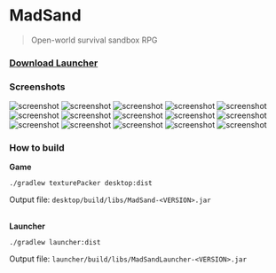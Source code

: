 # MadSand

> Open-world survival sandbox RPG

### [Download Launcher](https://github.com/Hitonoriol/MadSand/releases/download/launcher/MadSandLauncher.jar)

### Screenshots
![screenshot](https://raw.githubusercontent.com/Hitonoriol/MadSand/master/screenshots/title%20screen.png)
![screenshot](https://raw.githubusercontent.com/Hitonoriol/MadSand/master/screenshots/big%20dungeon%20room.png)
![screenshot](https://raw.githubusercontent.com/Hitonoriol/MadSand/master/screenshots/desert.png)
![screenshot](https://raw.githubusercontent.com/Hitonoriol/MadSand/master/screenshots/dead%20lands.png)
![screenshot](https://raw.githubusercontent.com/Hitonoriol/MadSand/master/screenshots/snowy%20biome.png)
![screenshot](https://raw.githubusercontent.com/Hitonoriol/MadSand/master/screenshots/plains.png)
![screenshot](https://raw.githubusercontent.com/Hitonoriol/MadSand/master/screenshots/starting%20location.png)
![screenshot](https://raw.githubusercontent.com/Hitonoriol/MadSand/master/screenshots/inventory.png)
![screenshot](https://raw.githubusercontent.com/Hitonoriol/MadSand/master/screenshots/light%20system.png)
![screenshot](https://raw.githubusercontent.com/Hitonoriol/MadSand/master/screenshots/character%20creation.png)
![screenshot](https://raw.githubusercontent.com/Hitonoriol/MadSand/master/screenshots/trade%20ui.png)
![screenshot](https://raw.githubusercontent.com/Hitonoriol/MadSand/master/screenshots/equipment%20sidebar.png)
![screenshot](https://raw.githubusercontent.com/Hitonoriol/MadSand/master/screenshots/quest%20dialog.png)
![screenshot](https://raw.githubusercontent.com/Hitonoriol/MadSand/master/screenshots/crafting%20menu.png)
![screenshot](https://raw.githubusercontent.com/Hitonoriol/MadSand/master/screenshots/quest%20journal.png)

### How to build

**Game**

```
./gradlew texturePacker desktop:dist
```

Output file: `desktop/build/libs/MadSand-<VERSION>.jar`  

\
**Launcher**
```
./gradlew launcher:dist
```

Output file:  `launcher/build/libs/MadSandLauncher-<VERSION>.jar`
